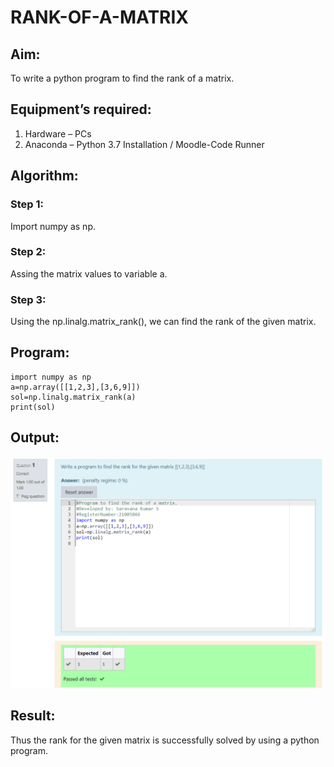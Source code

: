 # RANK-OF-A-MATRIX
## Aim:
To write a python program to find the rank of a matrix.
## Equipment’s required:
1. 	Hardware – PCs
2. 	Anaconda – Python 3.7 Installation / Moodle-Code Runner
## Algorithm:
### Step 1: 
Import numpy as np.
### Step 2: 
Assing the matrix values to variable a.
### Step 3: 
Using the np.linalg.matrix_rank(), we can find the rank of the given matrix. 
## Program:
```
import numpy as np
a=np.array([[1,2,3],[3,6,9]])
sol=np.linalg.matrix_rank(a)
print(sol)
```
## Output:
![logo](./rank.png)
## Result:
Thus the rank for the given matrix is successfully solved by  using a python program.

